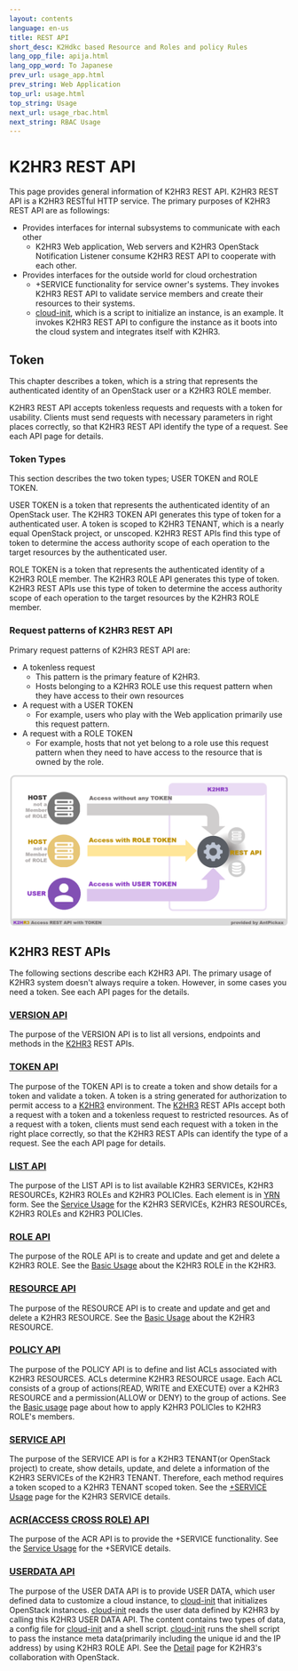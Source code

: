 ```yaml
---
layout: contents
language: en-us
title: REST API
short_desc: K2Hdkc based Resource and Roles and policy Rules
lang_opp_file: apija.html
lang_opp_word: To Japanese
prev_url: usage_app.html
prev_string: Web Application
top_url: usage.html
top_string: Usage
next_url: usage_rbac.html
next_string: RBAC Usage
---
```


# K2HR3 REST API

This page provides general information of K2HR3 REST API. K2HR3 REST API is a K2HR3 RESTful HTTP service. The primary purposes of K2HR3 REST API are as followings:

* Provides interfaces for internal subsystems to communicate with each other
  * K2HR3 Web application, Web servers and K2HR3 OpenStack Notification Listener consume K2HR3 REST API to cooperate with each other.
* Provides interfaces for the outside world for cloud orchestration
  * +SERVICE functionality for service owner's systems. They invokes K2HR3 REST API to validate service members and create their resources to their systems.
  * [cloud-init](https://cloudinit.readthedocs.io/en/latest/index.html), which is a script to initialize an instance, is an example. It invokes K2HR3 REST API to configure the instance as it boots into the cloud system and integrates itself with K2HR3.

## Token

This chapter describes a token, which is a string that represents the authenticated identity of an OpenStack user or a K2HR3 ROLE member.

K2HR3 REST API accepts tokenless requests and requests with a token for usability. Clients must send requests with necessary parameters in right places correctly, so that K2HR3 REST API identify the type of a request. See each API page for details.

### Token Types

This section describes the two token types; USER TOKEN and ROLE TOKEN.

USER TOKEN is a token that represents the authenticated identity of an OpenStack user. The K2HR3 TOKEN API generates this type of token for a authenticated user. A token is scoped to K2HR3 TENANT, which is a nearly equal OpenStack project, or unscoped. K2HR3 REST APIs find this type of token to determine the access authority scope of each operation to the target resources by the authenticated user.

ROLE TOKEN is a token that represents the authenticated identity of a K2HR3 ROLE member. The K2HR3 ROLE API generates this type of token. K2HR3 REST APIs use this type of token to determine the access authority scope of each operation to the target resources by the K2HR3 ROLE member.

### Request patterns of K2HR3 REST API

Primary request patterns of K2HR3 REST API are:

* A tokenless request
  * This pattern is the primary feature of K2HR3.
  * Hosts belonging to a K2HR3 ROLE use this request pattern when they have access to their own resources
* A request with a USER TOKEN
  * For example, users who play with the Web application primarily use this request pattern.
* A request with a ROLE TOKEN
  * For example, hosts that not yet belong to a role use this request pattern when they need to have access to the resource that is owned by the role.

![K2HR3 REST API - Token Access](images/usage_rbac_token_all.png)

## K2HR3 REST APIs

The following sections describe each K2HR3 API. The primary usage of K2HR3 system doesn't always require a token. However, in some cases you need a token. See each API pages for the details.

### [VERSION API](api_version.html)

The purpose of the VERSION API is to list all versions, endpoints and methods in the [K2HR3](index.html) REST APIs.

### [TOKEN API](api_token.html)

The purpose of the TOKEN API is to create a token and show details for a token and validate a token. A token is a string generated for authorization to permit access to a [K2HR3](index.html) environment. The [K2HR3](index.html) REST APIs accept both a request with a token and a tokenless request to restricted resources. As of a request with a token, clients must send each request with a token in the right place correctly, so that the K2HR3 REST APIs can identify the type of a request. See the each API page for details.

### [LIST API](api_list.html)

The purpose of the LIST API is to list available K2HR3 SERVICEs, K2HR3 RESOURCEs, K2HR3 ROLEs and K2HR3 POLICIes. Each element is in [YRN](detail_various.html) form. See the [Service Usage](usage_service.html) for the K2HR3 SERVICEs, K2HR3 RESOURCEs, K2HR3 ROLEs and K2HR3 POLICIes.

### [ROLE API](api_role.html)

The purpose of the ROLE API is to create and update and get and delete a K2HR3 ROLE. See the [Basic Usage](usage_base.html) about the K2HR3 ROLE in the K2HR3.

### [RESOURCE API](api_resource.html)

The purpose of the RESOURCE API is to create and update and get and delete a K2HR3 RESOURCE. See the [Basic Usage](usage_base.html) about the K2HR3 RESOURCE.

### [POLICY API](api_policy.html)

The purpose of the POLICY API is to define and list ACLs associated with K2HR3 RESOURCES. ACLs determine K2HR3 RESOURCE usage. Each ACL consists of a group of actions(READ, WRITE and EXECUTE) over a K2HR3 RESOURCE and a permission(ALLOW or DENY) to the group of actions. See the [Basic usage](usage_base.html) page about how to apply K2HR3 POLICIes to K2HR3 ROLE's members.

### [SERVICE API](api_service.html)

The purpose of the SERVICE API is for a K2HR3 TENANT(or OpenStack project) to create, show details, update, and delete a information of the K2HR3 SERVICEs of the K2HR3 TENANT. Therefore, each method requires a token scoped to a K2HR3 TENANT scoped token. See the [+SERVICE Usage](usage_service.html) page for the K2HR3 SERVICE details.

### [ACR(ACCESS CROSS ROLE) API](api_acr.html)

The purpose of the ACR API is to provide the +SERVICE functionality. See the [Service Usage](usage_service.html) for the +SERVICE details.

### [USERDATA API](api_userdata.html)

The purpose of the USER DATA API is to provide USER DATA, which user defined data to customize a cloud instance, to [cloud-init](https://cloudinit.readthedocs.io/en/latest/) that initializes OpenStack instances. [cloud-init](https://cloudinit.readthedocs.io/en/latest/) reads the user data defined by K2HR3 by calling this K2HR3 USER DATA API. The content contains two types of data, a config file for [cloud-init](https://cloudinit.readthedocs.io/en/latest/) and a shell script. [cloud-init](https://cloudinit.readthedocs.io/en/latest/) runs the shell script to pass the instance meta data(primarily including the unique id and the IP address) by using K2HR3 ROLE API. See the [Detail](detail.html) page for K2HR3's collaboration with OpenStack.


